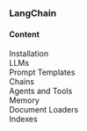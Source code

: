 ### LangChain
#### Content
Installation  
LLMs  
Prompt Templates  
Chains  
Agents and Tools  
Memory  
Document Loaders  
Indexes  

